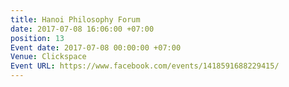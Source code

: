 ```yaml
---
title: Hanoi Philosophy Forum
date: 2017-07-08 16:06:00 +07:00
position: 13
Event date: 2017-07-08 00:00:00 +07:00
Venue: Clickspace
Event URL: https://www.facebook.com/events/1418591688229415/
---
```


